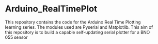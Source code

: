 # Arduino_RealTimePlot
This repository contains the code for the Arduino Real Time Plotting learning series. The modules used are Pyserial and Matplotlib.
This aim of this repository is to build a capable self-updating serial plotter for a BNO 055 sensor

